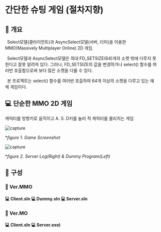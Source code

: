 # 간단한 슈팅 게임 (절차지향)
## 📢 개요
  Select모델(클라이언트)과 AsyncSelect모델(서버, 더미)을 이용한 MMO(Massively Multiplayer Online) 2D 게임.
  
  Select모델과 AsyncSelect모델은 최대 FD_SETSIZE(64)개의 소켓 밖에 다루지 못한다고 잘못 알려져 있다. 그러나, FD_SETSIZE의 값을 변경하거나 select() 함수를 여러번 호출함으로써 보다 많은 소켓을 다룰 수 있다. 
  
  본 프로젝트는 select() 함수를 여러번 호출하여 64개 이상의 소켓을 다루고 있는 예제 게임이다.
  
## 💻 단순한 MMO 2D 게임
 캐릭터를 방향키로 움직이고 A. S. D키를 눌러 적 캐릭터를 물리치는 게임

  ![capture](https://github.com/kbm0996/Network-Programming-AsyncselectModel-WINAPI_2DGame/blob/master/figure.jpg)
  
  **figure 1. Game Screenshot*
  
  ![capture](https://github.com/kbm0996/Network-Programming-AsyncselectModel-WINAPI_2DGame/blob/master/dummy&server.jpg)
  
  **figure 2. Server Log(Right) & Dummy Program(Left)*

  
## 📑 구성
### 📂 Ver.MMO
#### 💻 Client.sln 💻 Dummy.sln 💻 Server.sln
### 📂 Ver.MO
#### 💻 Client.sln 💻 Server.exe)

